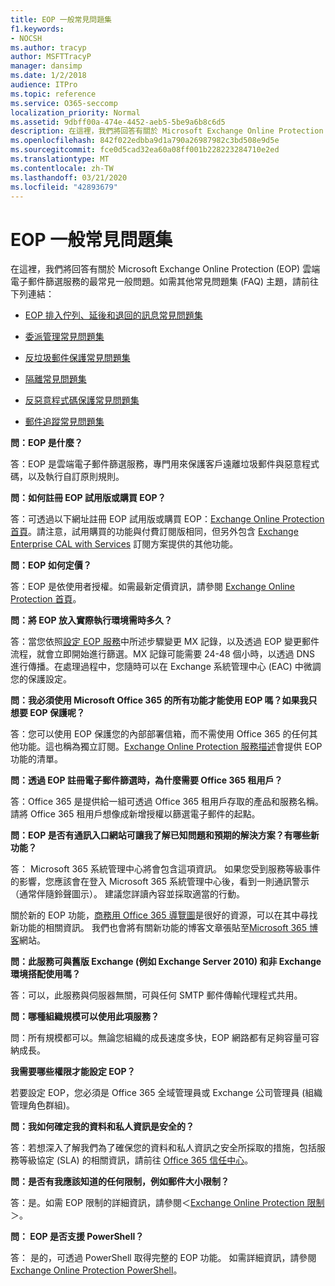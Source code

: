 ```yaml
---
title: EOP 一般常見問題集
f1.keywords:
- NOCSH
ms.author: tracyp
author: MSFTTracyP
manager: dansimp
ms.date: 1/2/2018
audience: ITPro
ms.topic: reference
ms.service: O365-seccomp
localization_priority: Normal
ms.assetid: 9dbff00a-474e-4452-aeb5-5be9a6b8c6d5
description: 在這裡，我們將回答有關於 Microsoft Exchange Online Protection (EOP) 雲端電子郵件篩選服務的最常見一般問題。如需其他常見問題集 (FAQ) 主題，請前往下列連結：
ms.openlocfilehash: 842f022edbba9d1a790a26987982c3bd508e9d5e
ms.sourcegitcommit: fce0d5cad32ea60a08ff001b228223284710e2ed
ms.translationtype: MT
ms.contentlocale: zh-TW
ms.lasthandoff: 03/21/2020
ms.locfileid: "42893679"
---
```

# <a name="eop-general-faq"></a>EOP 一般常見問題集

在這裡，我們將回答有關於 Microsoft Exchange Online Protection (EOP) 雲端電子郵件篩選服務的最常見一般問題。如需其他常見問題集 (FAQ) 主題，請前往下列連結：

- [EOP 排入佇列、延後和退回的訊息常見問題集](eop-queued-deferred-and-bounced-messages-faq.md)

- [委派管理常見問題集](delegated-administration-faq.md)

- [反垃圾郵件保護常見問題集](anti-spam-protection-faq.md)

- [隔離常見問題集](quarantine-faq.md)

- [反惡意程式碼保護常見問題集](anti-malware-protection-faq-eop.md)

- [郵件追蹤常見問題集](https://docs.microsoft.com/exchange/monitoring/trace-an-email-message/message-trace-faq)

**問：EOP 是什麼？**

答：EOP 是雲端電子郵件篩選服務，專門用來保護客戶遠離垃圾郵件與惡意程式碼，以及執行自訂原則規則。

**問：如何註冊 EOP 試用版或購買 EOP？**

答：可透過以下網址註冊 EOP 試用版或購買 EOP：[Exchange Online Protection 首頁](https://products.office.com/exchange/exchange-email-security-spam-protection)。請注意，試用購買的功能與付費訂閱版相同，但另外包含 [Exchange Enterprise CAL with Services](https://products.office.com/exchange/microsoft-exchange-server-licensing-licensing-overview) 訂閱方案提供的其他功能。

**問：EOP 如何定價？**

答：EOP 是依使用者授權。如需最新定價資訊，請參閱 [Exchange Online Protection 首頁](https://products.office.com/exchange/exchange-email-security-spam-protection)。

**問：將 EOP 放入實際執行環境需時多久？**

答：當您依照[設定 EOP 服務](set-up-your-eop-service.md)中所述步驟變更 MX 記錄，以及透過 EOP 變更郵件流程，就會立即開始進行篩選。MX 記錄可能需要 24-48 個小時，以透過 DNS 進行傳播。在處理過程中，您隨時可以在 Exchange 系統管理中心 (EAC) 中微調您的保護設定。

**問：我必須使用 Microsoft Office 365 的所有功能才能使用 EOP 嗎？如果我只想要 EOP 保護呢？**

答：您可以使用 EOP 保護您的內部部署信箱，而不需使用 Office 365 的任何其他功能。這也稱為獨立訂閱。[Exchange Online Protection 服務描述](https://docs.microsoft.com/office365/servicedescriptions/exchange-online-protection-service-description/exchange-online-protection-service-description)會提供 EOP 功能的清單。

**問：透過 EOP 註冊電子郵件篩選時，為什麼需要 Office 365 租用戶？**

答：Office 365 是提供給一組可透過 Office 365 租用戶存取的產品和服務名稱。請將 Office 365 租用戶想像成新增授權以篩選電子郵件的起點。

**問：EOP 是否有通訊入口網站可讓我了解已知問題和預期的解決方案？有哪些新功能？**

答： Microsoft 365 系統管理中心將會包含這項資訊。 如果您受到服務等級事件的影響，您應該會在登入 Microsoft 365 系統管理中心後，看到一則通訊警示（通常伴隨鈴聲圖示）。 建議您詳讀內容並採取適當的行動。

關於新的 EOP 功能，[商務用 Office 365 導覽圖](https://www.microsoft.com/microsoft-365/roadmap?filters=O365)是很好的資源，可以在其中尋找新功能的相關資訊。 我們也會將有關新功能的博客文章張貼至[Microsoft 365 博客](https://www.microsoft.com/microsoft-365/blog/)網站。

**問：此服務可與舊版 Exchange (例如 Exchange Server 2010) 和非 Exchange 環境搭配使用嗎？**

答：可以，此服務與伺服器無關，可與任何 SMTP 郵件傳輸代理程式共用。

**問：哪種組織規模可以使用此項服務？**

問：所有規模都可以。無論您組織的成長速度多快，EOP 網路都有足夠容量可容納成長。

**我需要哪些權限才能設定 EOP？**

若要設定 EOP，您必須是 Office 365 全域管理員或 Exchange 公司管理員 (組織管理角色群組)。

**問：我如何確定我的資料和私人資訊是安全的？**

答：若想深入了解我們為了確保您的資料和私人資訊之安全所採取的措施，包括服務等級協定 (SLA) 的相關資訊，請前往 [Office 365 信任中心](https://www.microsoft.com/trust-center)。

**問：是否有我應該知道的任何限制，例如郵件大小限制？**

答：是。如需 EOP 限制的詳細資訊，請參閱＜[Exchange Online Protection 限制](https://docs.microsoft.com/office365/servicedescriptions/exchange-online-protection-service-description/exchange-online-protection-limits)＞。

**問： EOP 是否支援 PowerShell？**

答： 是的，可透過 PowerShell 取得完整的 EOP 功能。 如需詳細資訊，請參閱 [Exchange Online Protection PowerShell](https://docs.microsoft.com/powershell/exchange/exchange-eop/exchange-online-protection-powershell)。

